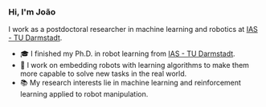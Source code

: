 ### Hi, I'm João

I work as a postdoctoral researcher in machine learning and robotics at [IAS - TU Darmstadt](https://www.ias.informatik.tu-darmstadt.de/Main/LandingPage?from=Main.HomePage).
- 🎓 I finished my Ph.D. in robot learning from [IAS - TU Darmstadt](https://www.ias.informatik.tu-darmstadt.de/Main/LandingPage?from=Main.HomePage).
- 🔭 I work on embedding robots with learning algorithms to make them more capable to solve new tasks in the real world.
- 📚 My research interests lie in machine learning and reinforcement learning applied to robot manipulation.



<!--
**jacarvalho/jacarvalho** is a ✨ _special_ ✨ repository because its `README.md` (this file) appears on your GitHub profile.

Here are some ideas to get you started:

- 🔭 I’m currently working on ...
- 🌱 I’m currently learning ...
- 👯 I’m looking to collaborate on ...
- 🤔 I’m looking for help with ...
- 💬 Ask me about ...
- 📫 How to reach me: ...
- 😄 Pronouns: ...
- ⚡ Fun fact: ...
-->
